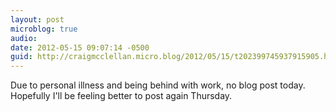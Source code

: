 ```yaml
---
layout: post
microblog: true
audio: 
date: 2012-05-15 09:07:14 -0500
guid: http://craigmcclellan.micro.blog/2012/05/15/t202399745937915905.html
---
```

Due to personal illness and being behind with work, no blog post today. Hopefully I'll be feeling better to post again Thursday.
